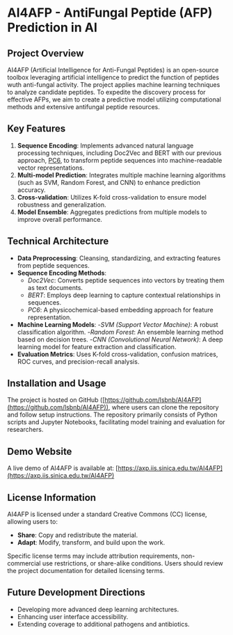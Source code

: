# AI4AFP - AntiFungal Peptide (AFP) Prediction in AI

## Project Overview
AI4AFP (Artificial Intelligence for Anti-Fungal Peptides) is an open-source toolbox leveraging artificial intelligence to predict the function of peptides wuth anti-fungal activity. The project applies machine learning techniques to analyze candidate peptides. To expedite the discovery process for effective AFPs, we aim to create a predictive model utilizing computational methods and extensive antifungal peptide resources.

## Key Features
1. **Sequence Encoding**: Implements advanced natural language processing techniques, including Doc2Vec and BERT with our previous approach, [PC6](https://github.com/wccheng1210/AI4AFP/blob/main/PC6_encoding.py), to transform peptide sequences into machine-readable vector representations.
2. **Multi-model Prediction**: Integrates multiple machine learning algorithms (such as SVM, Random Forest, and CNN) to enhance prediction accuracy.
3. **Cross-validation**: Utilizes K-fold cross-validation to ensure model robustness and generalization.
4. **Model Ensemble**: Aggregates predictions from multiple models to improve overall performance.

## Technical Architecture
- **Data Preprocessing**: Cleansing, standardizing, and extracting features from peptide sequences.
- **Sequence Encoding Methods**:
  - *Doc2Vec*: Converts peptide sequences into vectors by treating them as text documents.
  - *BERT*: Employs deep learning to capture contextual relationships in sequences.
  - *PC6*: A physicochemical-based embedding approach for feature representation.
- **Machine Learning Models**:
  -*SVM (Support Vector Machine)*: A robust classification algorithm.
  -*Random Forest*: An ensemble learning method based on decision trees.
  -*CNN (Convolutional Neural Network)*: A deep learning model for feature extraction and classification.
- **Evaluation Metrics**: Uses K-fold cross-validation, confusion matrices, ROC curves, and precision-recall analysis.


## Installation and Usage
The project is hosted on GitHub ([https://github.com/lsbnb/AI4AFP](https://github.com/lsbnb/AI4AFP)), where users can clone the repository and follow setup instructions. The repository primarily consists of Python scripts and Jupyter Notebooks, facilitating model training and evaluation for researchers.

## Demo Website
A live demo of AI4AFP is available at: [https://axp.iis.sinica.edu.tw/AI4AFP](https://axp.iis.sinica.edu.tw/AI4AFP)

## License Information
AI4AFP is licensed under a standard Creative Commons (CC) license, allowing users to:
- **Share**: Copy and redistribute the material.
- **Adapt**: Modify, transform, and build upon the work.

Specific license terms may include attribution requirements, non-commercial use restrictions, or share-alike conditions. Users should review the project documentation for detailed licensing terms.

## Future Development Directions
- Developing more advanced deep learning architectures.
- Enhancing user interface accessibility.
- Extending coverage to additional pathogens and antibiotics.





